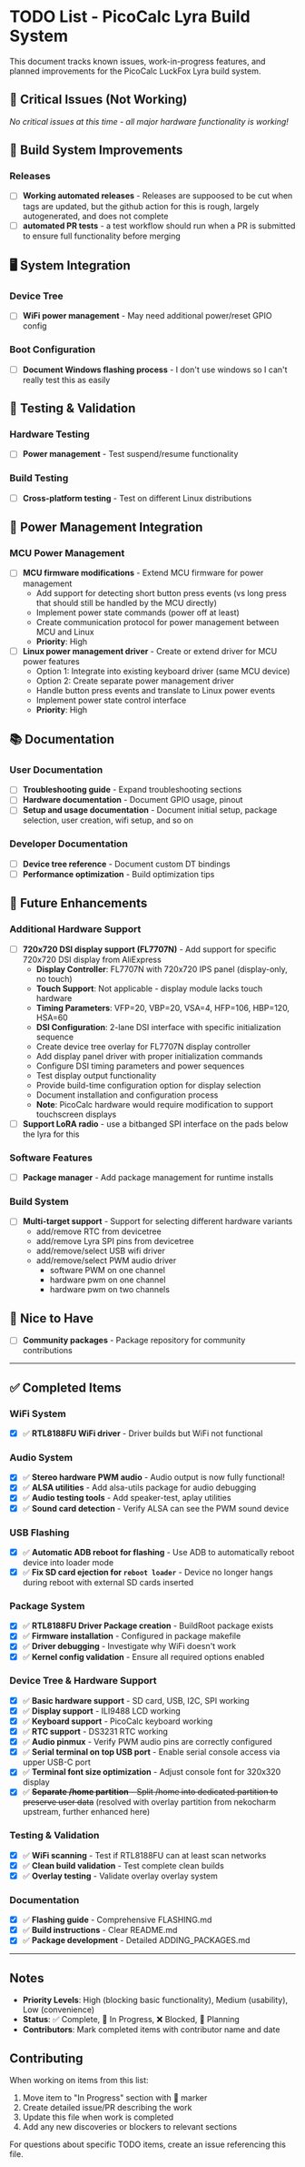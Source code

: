 # TODO List - PicoCalc Lyra Build System

This document tracks known issues, work-in-progress features, and planned improvements for the PicoCalc LuckFox Lyra build system.

## 🚨 Critical Issues (Not Working)

*No critical issues at this time - all major hardware functionality is working!*

## 🔧 Build System Improvements

### Releases
- [ ] **Working automated releases** - Releases are suppoosed to be cut when tags are updated, but the github 
      action for this is rough, largely autogenerated, and does not complete
- [ ] **automated PR tests** - a test workflow should run when a PR is submitted to ensure full functionality before merging

## 🖥️ System Integration

### Device Tree
- [ ] **WiFi power management** - May need additional power/reset GPIO config

### Boot Configuration
- [ ] **Document Windows flashing process** - I don't use windows so I can't really test this as easily

## 🧪 Testing & Validation

### Hardware Testing
- [ ] **Power management** - Test suspend/resume functionality

### Build Testing
- [ ] **Cross-platform testing** - Test on different Linux distributions

## 🔌 Power Management Integration

### MCU Power Management
- [ ] **MCU firmware modifications** - Extend MCU firmware for power management
  - Add support for detecting short button press events (vs long press that 
    should still be handled by the MCU directly)
  - Implement power state commands (power off at least)
  - Create communication protocol for power management between MCU and Linux
  - **Priority**: High
- [ ] **Linux power management driver** - Create or extend driver for MCU power features
  - Option 1: Integrate into existing keyboard driver (same MCU device)
  - Option 2: Create separate power management driver
  - Handle button press events and translate to Linux power events
  - Implement power state control interface
  - **Priority**: High

## 📚 Documentation

### User Documentation
- [ ] **Troubleshooting guide** - Expand troubleshooting sections
- [ ] **Hardware documentation** - Document GPIO usage, pinout
- [ ] **Setup and usage documentation** - Document initial setup, package selection, user creation, wifi setup, and so on

### Developer Documentation
- [ ] **Device tree reference** - Document custom DT bindings
- [ ] **Performance optimization** - Build optimization tips

## 🔮 Future Enhancements

### Additional Hardware Support
- [ ] **720x720 DSI display support (FL7707N)** - Add support for specific 720x720 DSI display from AliExpress
  - **Display Controller**: FL7707N with 720x720 IPS panel (display-only, no touch)
  - **Touch Support**: Not applicable - display module lacks touch hardware
  - **Timing Parameters**: VFP=20, VBP=20, VSA=4, HFP=106, HBP=120, HSA=60
  - **DSI Configuration**: 2-lane DSI interface with specific initialization sequence
  - Create device tree overlay for FL7707N display controller
  - Add display panel driver with proper initialization commands
  - Configure DSI timing parameters and power sequences
  - Test display output functionality
  - Provide build-time configuration option for display selection
  - Document installation and configuration process
  - **Note**: PicoCalc hardware would require modification to support touchscreen displays
- [ ] **Support LoRA radio** - use a bitbanged SPI interface on the pads below the lyra for this

### Software Features
- [ ] **Package manager** - Add package management for runtime installs

### Build System
- [ ] **Multi-target support** - Support for selecting different hardware variants
    - add/remove RTC from devicetree
    - add/remove Lyra SPI pins from devicetree
    - add/remove/select USB wifi driver
    - add/remove/select PWM audio driver
        - software PWM on one channel
        - hardware pwm on one channel
        - hardware pwm on two channels

## 🚀 Nice to Have

- [ ] **Community packages** - Package repository for community contributions

---

## ✅ Completed Items

### WiFi System
- [x] ✅ **RTL8188FU WiFi driver** - Driver builds but WiFi not functional

### Audio System
- [x] ✅ **Stereo hardware PWM audio** - Audio output is now fully functional!
- [x] ✅ **ALSA utilities** - Add alsa-utils package for audio debugging
- [x] ✅ **Audio testing tools** - Add speaker-test, aplay utilities
- [x] ✅ **Sound card detection** - Verify ALSA can see the PWM sound device

### USB Flashing
- [x] ✅ **Automatic ADB reboot for flashing** - Use ADB to automatically reboot device into loader mode
- [x] ✅ **Fix SD card ejection for `reboot loader`** - Device no longer hangs during reboot with external SD cards inserted

### Package System
- [x] ✅ **RTL8188FU Driver Package creation** - BuildRoot package exists
- [x] ✅ **Firmware installation** - Configured in package makefile
- [x] ✅ **Driver debugging** - Investigate why WiFi doesn't work
- [x] ✅ **Kernel config validation** - Ensure all required options enabled

### Device Tree & Hardware Support
- [x] ✅ **Basic hardware support** - SD card, USB, I2C, SPI working
- [x] ✅ **Display support** - ILI9488 LCD working
- [x] ✅ **Keyboard support** - PicoCalc keyboard working  
- [x] ✅ **RTC support** - DS3231 RTC working
- [x] ✅ **Audio pinmux** - Verify PWM audio pins are correctly configured
- [x] ✅ **Serial terminal on top USB port** - Enable serial console access via upper USB-C port
- [x] ✅ **Terminal font size optimization** - Adjust console font for 320x320 display
- [x] ✅ ~~**Separate /home partition** - Split /home into dedicated partition to preserve user data~~
      (resolved with overlay partition from nekocharm upstream, further enhanced here)

### Testing & Validation
- [x] ✅ **WiFi scanning** - Test if RTL8188FU can at least scan networks
- [x] ✅ **Clean build validation** - Test complete clean builds
- [x] ✅ **Overlay testing** - Validate overlay overlay system

### Documentation
- [x] ✅ **Flashing guide** - Comprehensive FLASHING.md
- [x] ✅ **Build instructions** - Clear README.md
- [x] ✅ **Package development** - Detailed ADDING_PACKAGES.md

---

## Notes

- **Priority Levels**: High (blocking basic functionality), Medium (usability), Low (convenience)
- **Status**: ✅ Complete, 🚧 In Progress, ❌ Blocked, 📝 Planning
- **Contributors**: Mark completed items with contributor name and date

## Contributing

When working on items from this list:

1. Move item to "In Progress" section with 🚧 marker
2. Create detailed issue/PR describing the work
3. Update this file when work is completed
4. Add any new discoveries or blockers to relevant sections

For questions about specific TODO items, create an issue referencing this file.
